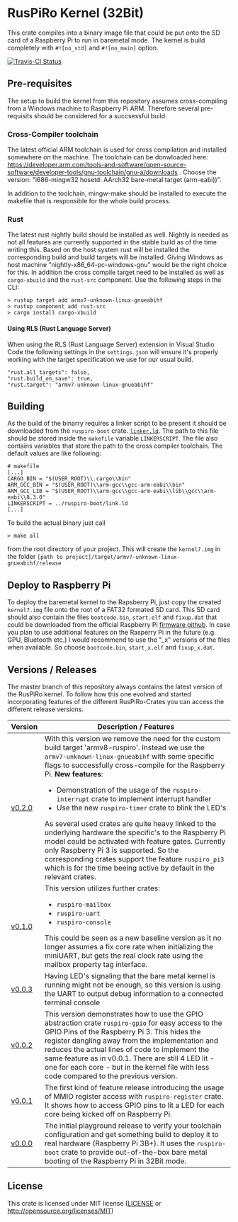 # RusPiRo Kernel (32Bit)

This crate compiles into a binary image file that could be put onto the SD card of a Raspberry Pi to run in baremetal mode. The kernel is build completely with ``#![no_std]`` and ``#![no_main]`` option.

[![Travis-CI Status](https://api.travis-ci.org/RusPiRo/ruspiro-kernel.svg?branch=master)](https://travis-ci.org/RusPiRo/ruspiro-kernel)


## Pre-requisites

The setup to build the kernel from this repository assumes cross-compiling from a Windows machine to Raspberry Pi ARM.
Therefore several pre-requisits should be considered for a succsessful build.

### Cross-Compiler toolchain

The latest official ARM toolchain is used for cross compilation and installed somewhere on the machine. The toolchain can
be donwloaded here: https://developer.arm.com/tools-and-software/open-source-software/developer-tools/gnu-toolchain/gnu-a/downloads .
Choose the version: "i686-mingw32 hosetd: AArch32 bare-metal target (arm-eabi))".

In addition to the toolchain, mingw-make should be installed to execute the makefile that is responsible for the whole build
process.

### Rust

The latest rust nightly build should be installed as well. Nightly is needed as not all features are currently supported in the stable build as of the time writing this. Based on the host system rust will be installed the corresponding build and build targets will be installed. Giving Windows as host machine "nightly-x86_64-pc-windows-gnu" would be the right choice for this. In addition the cross compile target need to be installed as well as ``cargo-xbuild`` and the ``rust-src`` component. Use the following steps in the CLI:
```
> rustup target add armv7-unknown-linux-gnueabihf
> rustup component add rust-src
> cargo install cargo-xbuild
```

#### Using RLS (Rust Language Server)
When using the RLS (Rust Language Server) extension in Visual Studio Code the following settings in the ``settings.json``
will ensure it's properly working with the target specification we use for our usual build.

```
"rust.all_targets": false,
"rust.build_on_save": true,
"rust.target": "armv7-unknown-linux-gnueabihf"
```

## Building

As the build of the binarry requires a linker script to be present it should be downloaded from the ``ruspiro-boot`` crate.
[``linker.ld``](https://github.com/RusPiRo/ruspiro-boot/blob/master/link.ld). The path to this file should be stored inside the
``makefile`` variable ``LINKERSCRIPT``. The file also contains variables that store the path to the cross compiler toolchain. The default values are like following:
```
# makefile
[...]
CARGO_BIN = "$(USER_ROOT)\\.cargo\\bin"
ARM_GCC_BIN = "$(USER_ROOT)\\arm-gcc\\gcc-arm-eabi\\bin"
ARM_GCC_LIB = "$(USER_ROOT)\\arm-gcc\\gcc-arm-eabi\\lib\\gcc\\arm-eabi\\8.3.0"
LINKERSCRIPT = ../ruspiro-boot/link.ld
[...]
```

To build the actual binary just call
```
> make all
```
from the root directory of your project. This will create the ``kernel7.img`` in the folder ``[path to project]/target/armv7-unknown-linux-gnueabihf/release``

## Deploy to Raspberry Pi

To deploy the baremetal kernel to the Rapsberry Pi, just copy the created ``kernel7.img`` file onto the root of a FAT32 formated SD card. This SD card should also contain the files ``bootcode.bin``, ``start.elf`` and ``fixup.dat`` that could be downloaded from the official Raspberry Pi [firmware github](https://github.com/raspberrypi/firmware/tree/master/boot). In case you plan to use additional features on the Rasperry Pi in the future (e.g. GPU, Bluetooth etc.) I would recommend to use the "_x" versions of the files when available. So choose ``bootcode.bin``, ``start_x.elf`` and ``fixup_x.dat``.

## Versions / Releases

The master branch of this repository always contains the latest version of the RusPiRo kernel. To follow how this one evolved and started incorporating features of the different RusPiRo-Crates you can access the different release versions.

| Version | Description / Features              |
|---------|-------------------------------------|
|[v0.2.0](https://github.com/RusPiRo/ruspiro-kernel/tree/v0.2.0)|With this version we remove the need for the custom build target 'armv8-ruspiro'. Instead we use the ``armv7-unknown-linux-gnueabihf`` with some specific flags to successfully cross-compile for the Raspberry Pi. **New features**:<ul><li>Demonstration of the usage of the ``ruspiro-interrupt`` crate to implement interrupt handler</li><li>Use the new ``ruspiro-timer`` crate to blink the LED's</li></ul> As several used crates are quite heavy linked to the underlying hardware the specific's to the Raspberry Pi model could be activated with feature gates. Currently only Raspberry Pi 3 is supported. So the corresponding crates support the feature ``ruspiro_pi3`` which is for the time beeing active by default in the relevant crates.|
|[v0.1.0](https://github.com/RusPiRo/ruspiro-kernel/tree/v0.1.0)|This version utilizes further crates:<ul><li>``ruspiro-mailbox``</li><li>``ruspiro-uart``</li><li>``ruspiro-console``</li></ul> This could be seen as a new baseline version as it no longer assumes a fix core rate when initializing the miniUART, but gets the real clock rate using the mailbox property tag interface.|
|[v0.0.3](https://github.com/RusPiRo/ruspiro-kernel/tree/v0.0.3)|Having LED's signaling that the bare metal kernel is running might not be enough, so this version is using the UART to output debug information to a connected terminal console|
|[v0.0.2](https://github.com/RusPiRo/ruspiro-kernel/tree/v0.0.2)|This version demonstrates how to use the GPIO abstraction crate ``ruspiro-gpio`` for easy access to the GPIO Pins of the Raspberry Pi 3. This hides the register dangling away from the implementation and reduces the actual lines of code to implement the same feature as in v0.0.1. There are still 4 LED lit - one for each core - but in the kernel file with less code compared to the previous version.|
|[v0.0.1](https://github.com/RusPiRo/ruspiro-kernel/tree/v0.0.1)|The first kind of feature release introducing the usage of MMIO register access with ``ruspiro-register`` crate. It shows how to access GPIO pins to lit a LED for each core being kicked off on Raspberry Pi.|
|[v0.0.0](https://github.com/RusPiRo/ruspiro-kernel/tree/v0.0.0)|The initial playground release to verify your toolchain configuration and get something build to deploy it to real hardware (Raspberry Pi 3B+). It uses the ``ruspiro-boot`` crate to provide out-of-the-box bare metal booting of the Raspberry Pi in 32Bit mode.|

## License
This crate is licensed under MIT license ([LICENSE](LICENSE) or http://opensource.org/licenses/MIT)